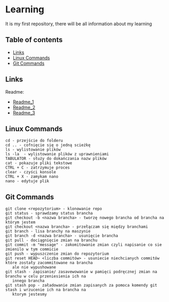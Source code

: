# Learning
It is my first repository, there will be all information about my learning

## Table of contents
* [Links](#links)
* [Linux Commands](#linux-commands)
* [Git Commands](#git-commands)


## Links
Readme:
* [Readme_1](https://www.makeareadme.com/)
* [Readme_2](https://bulldogjob.pl/readme/how-to-write-a-good-readme-for-your-github-project)
* [Readme_3](https://coding-boot-camp.github.io/full-stack/github/professional-readme-guide/)


## Linux Commands
```
cd - przejście do folderu
cd .. - cofnięcie się o jedną scieżkę
ls - wylistowanie plików
ls -la  - wylistowanie plików z uprawnieniami
TABULATOR - służy do dokańczania nazw plików
cat - pokazuje pliki tekstowe
CTRL + C - zatrzymuje proces
clear - czyści konsole
CTRL + X - zamykam nano
nano - edytuje plik
```

## Git Commands
```
git clone <repozytorium> - klonowanie repo
git status - sprawdzamy status brancha
git checkout -b <nazwa brancha> - tworzę nowego brancha od brancha na którym jestem
git checkout <nazwa brancha> - przełączam się między branchami
git branch - lisa branchy na maszynie
git branch -d <nazwa brancha> - usunięcie brancha
git pull - dociągnięcie zmian na branchu
git commit -m "message" - zakomitowanie zmian czyli napisanie co sie zmienilo w tym commicie
git push - wypuszczenie zmian do repozytorium
git reset HEAD~ <liczba commitów> - usuniecie niechcianych commitów które zostały zacommitowane na brancha
   ale nie wypushowane 
git stash - zapisanie/ zasavewowanie w pamięci podręcznej zmian na branchu w celu przeniesienia ich na 
   innego brancha
git stash pop - załadowanie zmian zapisanych za pomoca komendy git stash i wrzucenie ich na brancha na
   ktorym jestesmy

```